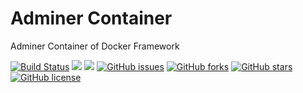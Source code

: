 # Adminer Container

Adminer Container of Docker Framework

[![Build Status](https://travis-ci.org/dockerframework/adminer.svg?branch=master)](https://travis-ci.org/dockerframework/adminer) [![](https://images.microbadger.com/badges/image/dockerframework/adminer:latest.svg)](https://microbadger.com/images/dockerframework/adminer:latest "Layers") [![](https://images.microbadger.com/badges/version/dockerframework/adminer:latest.svg)](https://microbadger.com/images/dockerframework/adminer:latest "Version") [![GitHub issues](https://img.shields.io/github/issues/dockerframework/adminer.svg)](https://github.com/dockerframework/adminer/issues) [![GitHub forks](https://img.shields.io/github/forks/dockerframework/adminer.svg)](https://github.com/dockerframework/adminer/network) [![GitHub stars](https://img.shields.io/github/stars/dockerframework/adminer.svg)](https://github.com/dockerframework/adminer/stargazers) [![GitHub license](https://img.shields.io/badge/license-MIT-blue.svg)](https://raw.githubusercontent.com/dockerframework/adminer/master/LICENSE)

